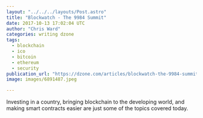 ```yaml
---
layout: "../../../layouts/Post.astro"
title: "Blockwatch - The 9984 Summit"
date: 2017-10-13 17:02:04 UTC
author: "Chris Ward"
categories: writing dzone
tags:
  - blockchain
  - ico
  - bitcoin
  - ethereum
  - security
publication_url: "https://dzone.com/articles/blockwatch-the-9984-summit"
image: images/6891487.jpeg

---
```

Investing in a country, bringing blockchain to the developing world, and making smart contracts easier are just some of the topics covered today.

